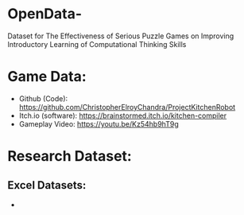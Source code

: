 # OpenData-
Dataset for The Effectiveness of Serious Puzzle Games on Improving Introductory Learning of Computational Thinking Skills 

# Game Data:
- Github (Code): https://github.com/ChristopherElroyChandra/ProjectKitchenRobot 
- Itch.io (software): https://brainstormed.itch.io/kitchen-compiler
- Gameplay Video: https://youtu.be/Kz54hb9hT9g

# Research Dataset:
Excel Datasets:
-
- 
